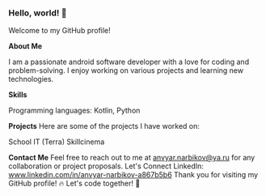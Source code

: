 ### Hello, world! 👋
Welcome to my GitHub profile! 

**About Me**

I am a passionate android software developer with a love for coding and problem-solving. 
I enjoy working on various projects and learning new technologies.

**Skills**

Programming languages: Kotlin, Python

**Projects**
Here are some of the projects I have worked on:

School IT (Terra)
Skillcinema

**Contact Me**
Feel free to reach out to me at anvyar.narbikov@ya.ru for any collaboration or project proposals.
Let's Connect
LinkedIn: www.linkedin.com/in/anvyar-narbikov-a867b5b6
Thank you for visiting my GitHub profile! 🔥 Let's code together! 🚀
<!--
**anarbikov/anarbikov** is a ✨ _special_ ✨ repository because its `README.md` (this file) appears on your GitHub profile.

Here are some ideas to get you started:

- 🔭 I’m currently working on ...
- 🌱 I’m currently learning ...
- 👯 I’m looking to collaborate on ...
- 🤔 I’m looking for help with ...
- 💬 Ask me about ...
- 📫 How to reach me: ...
- 😄 Pronouns: ...
- ⚡ Fun fact: ...
-->
